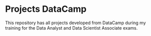 # **Projects DataCamp**

This repository has all projects developed from DataCamp during my training for the Data Analyst and Data Scientist Associate exams. 
